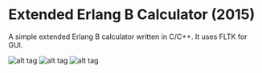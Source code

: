 # Extended Erlang B Calculator (2015)
A simple extended Erlang B calculator written in C/C++. It uses FLTK for GUI.

![alt tag](https://github.com/AramisHM/Erlang-B-Calculator//tree/master/doc/demo.PNG)
![alt tag](https://github.com/AramisHM/Erlang-B-Calculator/tree/master/doc/ref1.jpg)
![alt tag](https://github.com/AramisHM/Erlang-B-Calculator/tree/master/doc/ref3.jpg)
